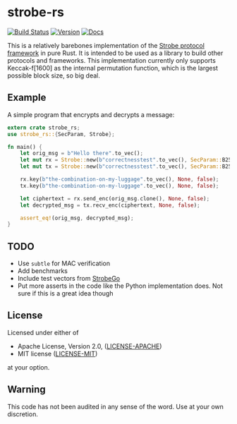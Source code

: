 strobe-rs
=========

[![Build Status](https://travis-ci.org/doomrobo/strobe-rs.svg?branch=master)](https://travis-ci.org/doomrobo/strobe-rs)
[![Version](https://img.shields.io/crates/v/strobe-rs.svg)](https://crates.io/crates/strobe-rs)
[![Docs](https://docs.rs/strobe-rs/badge.svg)](https://docs.rs/strobe-rs)

This is a relatively barebones implementation of the [Strobe protocol framework][strobe] in pure
Rust. It is intended to be used as a library to build other protocols and frameworks. This
implementation currently only supports Keccak-f\[1600\] as the internal permutation function, which
is the largest possible block size, so big deal.

[strobe]: https://strobe.sourceforge.io/

Example
-------

A simple program that encrypts and decrypts a message:

```rust
extern crate strobe_rs;
use strobe_rs::{SecParam, Strobe};

fn main() {
    let orig_msg = b"Hello there".to_vec();
    let mut rx = Strobe::new(b"correctnesstest".to_vec(), SecParam::B256);
    let mut tx = Strobe::new(b"correctnesstest".to_vec(), SecParam::B256);

    rx.key(b"the-combination-on-my-luggage".to_vec(), None, false);
    tx.key(b"the-combination-on-my-luggage".to_vec(), None, false);

    let ciphertext = rx.send_enc(orig_msg.clone(), None, false);
    let decrypted_msg = tx.recv_enc(ciphertext, None, false);

    assert_eq!(orig_msg, decrypted_msg);
}
```

TODO
----

* Use `subtle` for MAC verification
* Add benchmarks
* Include test vectors from [StrobeGo](https://github.com/mimoo/StrobeGo)
* Put more asserts in the code like the Python implementation does. Not sure if this is a great idea
  though

License
-------

Licensed under either of

 * Apache License, Version 2.0, ([LICENSE-APACHE](LICENSE-APACHE))
 * MIT license ([LICENSE-MIT](LICENSE-MIT))

at your option.

Warning
-------

This code has not been audited in any sense of the word. Use at your own discretion.
